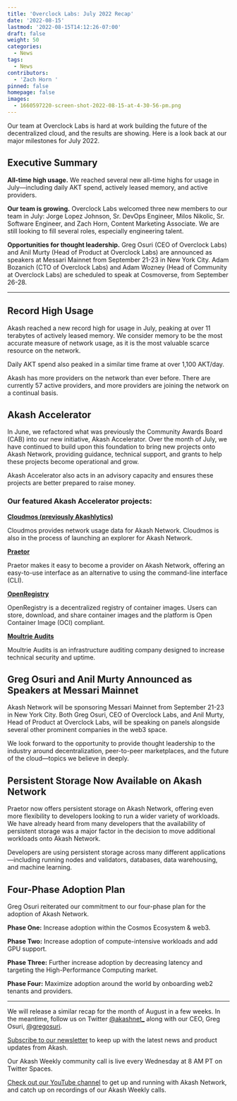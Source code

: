 ```yaml
---
title: 'Overclock Labs: July 2022 Recap'
date: '2022-08-15'
lastmod: '2022-08-15T14:12:26-07:00'
draft: false
weight: 50
categories:
  - News
tags:
  - News
contributors:
  - 'Zach Horn '
pinned: false
homepage: false
images:
  - 1660597220-screen-shot-2022-08-15-at-4-30-56-pm.png
---
```

Our team at Overclock Labs is hard at work building the future of the decentralized cloud, and the results are showing. Here is a look back at our major milestones for July 2022. 

Executive Summary
-----------------

**All-time high usage.** We reached several new all-time highs for usage in July—including daily AKT spend, actively leased memory, and active providers.

**Our team is growing.** Overclock Labs welcomed three new members to our team in July: Jorge Lopez Johnson, Sr. DevOps Engineer, Milos Nikolic, Sr. Software Engineer, and Zach Horn, Content Marketing Associate. We are still looking to fill several roles, especially engineering talent. 

**Opportunities for thought leadership.** Greg Osuri (CEO of Overclock Labs) and Anil Murty (Head of Product at Overclock Labs) are announced as speakers at Messari Mainnet from September 21-23 in New York City. Adam Bozanich (CTO of Overclock Labs) and Adam Wozney (Head of Community at Overclock Labs) are scheduled to speak at Cosmoverse, from September 26-28.

* * *

Record High Usage
-----------------

Akash reached a new record high for usage in July, peaking at over 11 terabytes of actively leased memory. We consider memory to be the most accurate measure of network usage, as it is the most valuable scarce resource on the network.

Daily AKT spend also peaked in a similar time frame at over 1,100 AKT/day.

Akash has more providers on the network than ever before. There are currently 57 active providers, and more providers are joining the network on a continual basis.

Akash Accelerator
-----------------

In June, we refactored what was previously the Community Awards Board (CAB) into our new initiative, Akash Accelerator. Over the month of July, we have continued to build upon this foundation to bring new projects onto Akash Network, providing guidance, technical support, and grants to help these projects become operational and grow.

Akash Accelerator also acts in an advisory capacity and ensures these projects are better prepared to raise money.

### Our featured Akash Accelerator projects:

[**Cloudmos (previously Akashlytics)**](https://cloudmos.io/)

Cloudmos provides network usage data for Akash Network. Cloudmos is also in the process of launching an explorer for Akash Network.

[**Praetor**](https://akash.praetorapp.com/auth/login)

Praetor makes it easy to become a provider on Akash Network, offering an easy-to-use interface as an alternative to using the command-line interface (CLI).

[**OpenRegistry**](https://app.openregistry.dev/)

OpenRegistry is a decentralized registry of container images. Users can store, download, and share container images and the platform is Open Container Image (OCI) compliant.

[**Moultrie Audits**](https://www.moultrieaudits.com/)

Moultrie Audits is an infrastructure auditing company designed to increase technical security and uptime.

Greg Osuri and Anil Murty Announced as Speakers at Messari Mainnet
------------------------------------------------------------------

Akash Network will be sponsoring Messari Mainnet from September 21-23 in New York City. Both Greg Osuri, CEO of Overclock Labs, and Anil Murty, Head of Product at Overclock Labs, will be speaking on panels alongside several other prominent companies in the web3 space.

We look forward to the opportunity to provide thought leadership to the industry around decentralization, peer-to-peer marketplaces, and the future of the cloud—topics we believe in deeply. 

Persistent Storage Now Available on Akash Network
-------------------------------------------------

Praetor now offers persistent storage on Akash Network, offering even more flexibility to developers looking to run a wider variety of workloads. We have already heard from many developers that the availability of persistent storage was a major factor in the decision to move additional workloads onto Akash Network.

Developers are using persistent storage across many different applications—including running nodes and validators, databases, data warehousing, and machine learning.

Four-Phase Adoption Plan
------------------------

Greg Osuri reiterated our commitment to our four-phase plan for the adoption of Akash Network. 

**Phase One:** Increase adoption within the Cosmos Ecosystem & web3.

**Phase Two:** Increase adoption of compute-intensive workloads and add GPU support.

**Phase Three:** Further increase adoption by decreasing latency and targeting the High-Performance Computing market.

**Phase Four:** Maximize adoption around the world by onboarding web2 tenants and providers.

* * *

We will release a similar recap for the month of August in a few weeks. In the meantime, follow us on Twitter [@akashnet\_](https://twitter.com/akashnet_) along with our CEO, Greg Osuri, [@gregosuri](https://twitter.com/gregosuri).

[Subscribe to our newsletter](https://akash.network/?newsletter=true) to keep up with the latest news and product updates from Akash.

Our Akash Weekly community call is live every Wednesday at 8 AM PT on Twitter Spaces.

[Check out our YouTube channel](https://www.youtube.com/c/AkashNetwork) to get up and running with Akash Network, and catch up on recordings of our Akash Weekly calls.